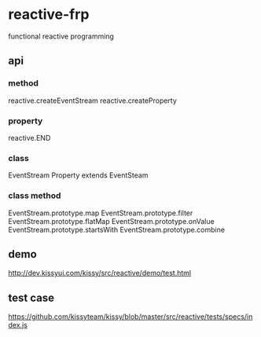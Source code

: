 # reactive-frp

functional reactive programming

## api

### method
reactive.createEventStream
reactive.createProperty

### property
reactive.END

### class
EventStream
Property extends EventSteam

### class method
EventStream.prototype.map
EventStream.prototype.filter
EventStream.prototype.flatMap
EventStream.prototype.onValue
EventStream.prototype.startsWith
EventStream.prototype.combine

## demo
http://dev.kissyui.com/kissy/src/reactive/demo/test.html

## test case
https://github.com/kissyteam/kissy/blob/master/src/reactive/tests/specs/index.js